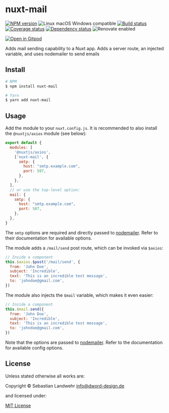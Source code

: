 <!-- TITLE/ -->
# nuxt-mail
<!-- /TITLE -->

<!-- BADGES/ -->
[![NPM version](https://img.shields.io/npm/v/nuxt-mail.svg)](https://npmjs.org/package/nuxt-mail)
![Linux macOS Windows compatible](https://img.shields.io/badge/os-linux%20%7C%C2%A0macos%20%7C%C2%A0windows-blue)
[![Build status](https://img.shields.io/github/workflow/status/dword-design/nuxt-mail/build)](https://github.com/dword-design/nuxt-mail/actions)
[![Coverage status](https://img.shields.io/coveralls/dword-design/nuxt-mail)](https://coveralls.io/github/dword-design/nuxt-mail)
[![Dependency status](https://img.shields.io/david/dword-design/nuxt-mail)](https://david-dm.org/dword-design/nuxt-mail)
![Renovate enabled](https://img.shields.io/badge/renovate-enabled-brightgreen)

[![Open in Gitpod](https://gitpod.io/button/open-in-gitpod.svg)](https://gitpod.io/#https://github.com/dword-design/nuxt-mail)
<!-- /BADGES -->

<!-- DESCRIPTION/ -->
Adds mail sending capability to a Nuxt app. Adds a server route, an injected variable, and uses nodemailer to send emails
<!-- /DESCRIPTION -->

<!-- INSTALL/ -->
## Install

```bash
# NPM
$ npm install nuxt-mail

# Yarn
$ yarn add nuxt-mail
```
<!-- /INSTALL -->

## Usage

Add the module to your `nuxt.config.js`. It is recommended to also install the `@nuxtjs/axios` module (see below):
```js
export default {
  modules: [
    '@nuxtjs/axios',
    ['nuxt-mail', {
      smtp: {
        host: "smtp.example.com",
        port: 587,
      },
    },
  ],
  // or use the top-level option:
  mail: {
    smtp: {
      host: "smtp.example.com",
      port: 587,
    },
  },
}
```

The `smtp` options are required and directly passed to [nodemailer](https://nodemailer.com/smtp/). Refer to their documentation for available options.

The module adds a `/mail/send` post route, which can be invoked via `$axios`:
```js
// Inside a component
this.$axios.$post('/mail/send', {
  from: 'John Doe',
  subject: 'Incredible',
  text: 'This is an incredible test message',
  to: 'johndoe@gmail.com',
})
```

The module also injects the `$mail` variable, which makes it even easier:
```js
// Inside a component
this.$mail.send({
  from: 'John Doe',
  subject: 'Incredible',
  text: 'This is an incredible test message',
  to: 'johndoe@gmail.com',
})
```

Note that the options are passed to [nodemailer](https://nodemailer.com/message/). Refer to the documentation for available config options.

<!-- LICENSE/ -->
## License

Unless stated otherwise all works are:

Copyright &copy; Sebastian Landwehr <info@dword-design.de>

and licensed under:

[MIT License](https://opensource.org/licenses/MIT)
<!-- /LICENSE -->
